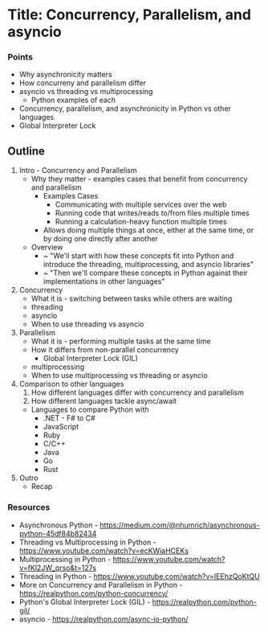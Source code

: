 # Title: Concurrency, Parallelism, and asyncio

### Points
* Why asynchronicity matters
* How concurreny and parallelism differ
* asyncio vs threading vs multiprocessing
    * Python examples of each
* Concurrency, parallelism, and asynchronicity in Python vs other languages
* Global Interpreter Lock

## Outline
1. Intro - Concurrency and Parallelism
    * Why they matter - examples cases that benefit from concurrency and parallelism
        * Examples Cases
            * Communicating with multiple services over the web
            * Running code that writes/reads to/from files multiple times
            * Running a calculation-heavy function multiple times
        * Allows doing multiple things at once, either at the same time, or by doing one directly after another
    * Overview
        * ~ "We'll start with how these concepts fit into Python and introduce the threading, multiprocessing, and asyncio libraries"
        * ~ "Then we'll compare these concepts in Python against their implementations in other languages"
2. Concurrency
    * What it is - switching between tasks while others are waiting
    * threading
    * asyncio
    * When to use threading vs asyncio
3. Parallelism
    * What it is - performing multiple tasks at the same time
    * How it differs from non-parallel concurrency
        * Global Interpreter Lock (GIL)
    * multiprocessing
    * When to use multiprocessing vs threading or asyncio
4. Comparison to other languages
    1. How different languages differ with concurrency and parallelism
    2. How different languages tackle async/await
    * Languages to compare Python with
        * .NET - F# to C#
        * JavaScript
        * Ruby
        * C/C++
        * Java
        * Go
        * Rust
5. Outro
    * Recap

### Resources
* Asynchronous Python - https://medium.com/@nhumrich/asynchronous-python-45df84b82434
* Threading vs Multiprocessing in Python - https://www.youtube.com/watch?v=ecKWiaHCEKs
* Multiprocessing in Python - https://www.youtube.com/watch?v=fKl2JW_qrso&t=127s
* Threading in Python - https://www.youtube.com/watch?v=IEEhzQoKtQU
* More on Concurrency and Parallelism in Python - https://realpython.com/python-concurrency/
* Python's Global Interpreter Lock (GIL) - https://realpython.com/python-gil/
* asyncio - https://realpython.com/async-io-python/
